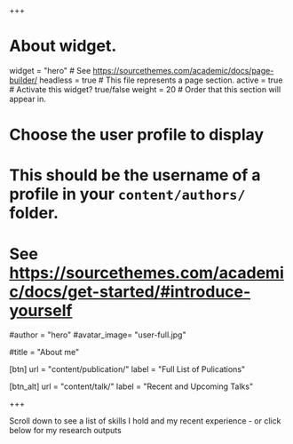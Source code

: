 +++
# About widget.
widget = "hero"  # See https://sourcethemes.com/academic/docs/page-builder/
headless = true  # This file represents a page section.
active = true  # Activate this widget? true/false
weight = 20  # Order that this section will appear in.
# Choose the user profile to display
# This should be the username of a profile in your `content/authors/` folder.
# See https://sourcethemes.com/academic/docs/get-started/#introduce-yourself
#author = "hero"
#avatar_image= "user-full.jpg"

#title = "About me"

[btn]
    url = "content/publication/"
    label = "Full List of Pulications"

[btn_alt]
    url = "content/talk/"
    label = "Recent and Upcoming Talks"

+++

Scroll down to see a list of skills I hold and my recent experience - or click below for my research outputs